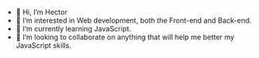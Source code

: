 - 👋 Hi, I’m Hector
- 👀 I’m interested in Web development, both the Front-end and Back-end.
- 🌱 I’m currently learning JavaScript.
- 💞️ I’m looking to collaborate on anything that will help me better my JavaScript skills.

<!---
hsantos4/hsantos4 is a ✨ special ✨ repository because its `README.md` (this file) appears on your GitHub profile.
You can click the Preview link to take a look at your changes.
--->
